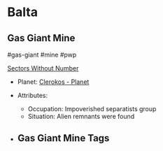 # Balta
## Gas Giant Mine

#gas-giant #mine #pwp 

[Sectors Without Number](https://sectorswithoutnumber.com/sector/bfDcBzTtgpeyLUfwzjio/gasGiantMine/TAAtfaoIl6luMqQqOklG)

- Planet: [Clerokos - Planet](../../../Gaming/StarsWithoutNumber/PiratesWithoutPlunder/Clerokos%20-%20Planet.md)

- Attributes:
   -   Occupation: Impoverished separatists group
   -   Situation: Alien remnants were found

- Gas Giant Mine Tags
	-  
